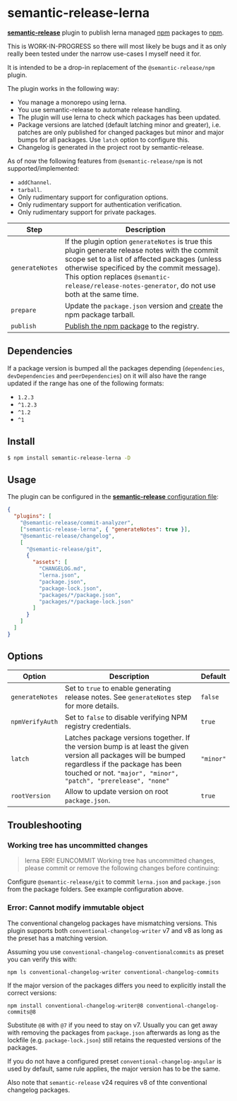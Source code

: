 # semantic-release-lerna

[**semantic-release**](https://github.com/semantic-release/semantic-release) plugin to publish lerna managed [npm](https://github.com/lerna/lerna) packages to [npm](https://www.npmjs.com).

This is WORK-IN-PROGRESS so there will most likely be bugs and it as only really been tested under the narrow use-cases I myself need it for.

It is intended to be a drop-in replacement of the `@semantic-release/npm` plugin.

The plugin works in the following way:

- You manage a monorepo using lerna.
- You use semantic-release to automate release handling.
- The plugin will use lerna to check which packages has been updated.
- Package versions are latched (default latching minor and greater), i.e. patches are only published for changed packages but minor and major bumps for all packages. Use `latch` option to configure this.
- Changelog is generated in the project root by semantic-release.

As of now the following features from `@semantic-release/npm` is not supported/implemented:

- `addChannel`.
- `tarball`.
- Only rudimentary support for configuration options.
- Only rudimentary support for authentication verification.
- Only rudimentary support for private packages.

| Step            | Description                                                                                                                                                                                                                                                                                       |
| --------------- | ------------------------------------------------------------------------------------------------------------------------------------------------------------------------------------------------------------------------------------------------------------------------------------------------- |
| `generateNotes` | If the plugin option `generateNotes` is true this plugin generate release notes with the commit scope set to a list of affected packages (unless otherwise specificed by the commit message). This option replaces `@semantic-release/release-notes-generator`, do not use both at the same time. |
| `prepare`       | Update the `package.json` version and [create](https://docs.npmjs.com/cli/pack) the npm package tarball.                                                                                                                                                                                          |
| `publish`       | [Publish the npm package](https://docs.npmjs.com/cli/publish) to the registry.                                                                                                                                                                                                                    |

## Dependencies

If a package version is bumped all the packages depending (`dependencies`, `devDependencies` and `peerDependencies`) on it will also have the range updated if the range has one of the following formats:

- `1.2.3`
- `^1.2.3`
- `^1.2`
- `^1`

## Install

```bash
$ npm install semantic-release-lerna -D
```

## Usage

The plugin can be configured in the [**semantic-release** configuration file](https://github.com/semantic-release/semantic-release/blob/master/docs/usage/configuration.md#configuration):

```json
{
  "plugins": [
    "@semantic-release/commit-analyzer",
    ["semantic-release-lerna", { "generateNotes": true }],
    "@semantic-release/changelog",
    [
      "@semantic-release/git",
      {
        "assets": [
          "CHANGELOG.md",
          "lerna.json",
          "package.json",
          "package-lock.json",
          "packages/*/package.json",
          "packages/*/package-lock.json"
        ]
      }
    ]
  ]
}
```

## Options

| Option          | Description                                                                                                                                                                                                           | Default   |
| --------------- | --------------------------------------------------------------------------------------------------------------------------------------------------------------------------------------------------------------------- | --------- |
| `generateNotes` | Set to `true` to enable generating release notes. See `generateNotes` step for more details.                                                                                                                          | `false`   |
| `npmVerifyAuth` | Set to `false` to disable verifying NPM registry credentials.                                                                                                                                                         | `true`    |
| `latch`         | Latches package versions together. If the version bump is at least the given version all packages will be bumped regardless if the package has been touched or not. `"major", "minor", "patch", "prerelease", "none"` | `"minor"` |
| `rootVersion`   | Allow to update version on root `package.json`.                                                                                                                                                                       | `true`    |

## Troubleshooting

### Working tree has uncommitted changes

> lerna ERR! EUNCOMMIT Working tree has uncommitted changes, please commit or remove the following changes before continuing:

Configure `@semantic-release/git` to commit `lerna.json` and `package.json` from the package folders.
See example configuration above.

### Error: Cannot modify immutable object

The conventional changelog packages have mismatching versions.
This plugin supports both `conventional-changelog-writer` v7 and v8 as long as the preset has a matching version.

Assuming you use `conventional-changelog-conventionalcommits` as preset you can verify this with:

    npm ls conventional-changelog-writer conventional-changelog-commits

If the major version of the packages differs you need to explicitly install the correct versions:

    npm install conventional-changelog-writer@8 conventional-changelog-commits@8

Substitute `@8` with `@7` if you need to stay on v7.
Usually you can get away with removing the packages from `package.json` afterwards as long as the lockfile (e.g. `package-lock.json`) still retains the requested versions of the packages.

If you do not have a configured preset `conventional-changelog-angular` is used by default, same rule applies, the major version has to be the same.

Also note that `semantic-release` v24 requires v8 of thte conventional changelog packages.
